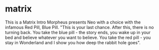 # matrix
This is a Matrix Intro 
Morpheus presents Neo with a choice with the infamous Red Pill, Blue Pill. "This is your last chance. After this, there is no turning back. You take the blue pill - the story ends, you wake up in your bed and believe whatever you want to believe. You take the red pill - you stay in Wonderland and I show you how deep the rabbit hole goes".
